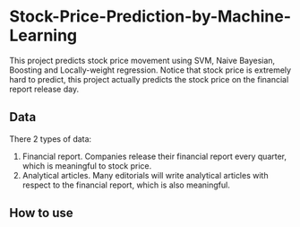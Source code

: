 # Stock-Price-Prediction-by-Machine-Learning
This project predicts stock price movement using SVM, Naive Bayesian, Boosting and Locally-weight regression. Notice that stock price is extremely hard to predict, this project 
actually predicts the stock price on the financial report release day.
## Data
There 2 types of data:
1. Financial report. Companies release their financial report every quarter, which is meaningful to stock price.
2. Analytical articles. Many editorials will write analytical articles with respect to the financial report, which is also meaningful.

## How to use


